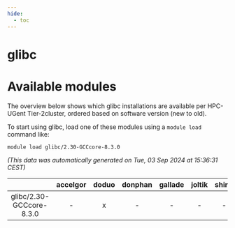 ```yaml
---
hide:
  - toc
---
```


glibc
=====

# Available modules


The overview below shows which glibc installations are available per HPC-UGent Tier-2cluster, ordered based on software version (new to old).

To start using glibc, load one of these modules using a `module load` command like:

```shell
module load glibc/2.30-GCCcore-8.3.0
```

*(This data was automatically generated on Tue, 03 Sep 2024 at 15:36:31 CEST)*  

| |accelgor|doduo|donphan|gallade|joltik|shinx|skitty|
| :---: | :---: | :---: | :---: | :---: | :---: | :---: | :---: |
|glibc/2.30-GCCcore-8.3.0|-|x|-|-|-|-|x|
